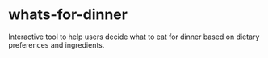 # whats-for-dinner
Interactive tool to help users decide what to eat for dinner based on dietary preferences and ingredients.
